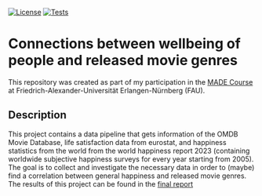 [![License](https://img.shields.io/badge/License-CC_BY_4.0-orange)](https://creativecommons.org/licenses/by/4.0/)
[![Tests](https://github.com/engelharddirk/made-course/actions/workflows/project-ci.yml/badge.svg)](https://github.com/engelharddirk/made-course/actions/workflows/project-ci.yml)

# Connections between wellbeing of people and released movie genres
This repository was created as part of my participation in the [MADE Course](https://oss.cs.fau.de/teaching/specific/made/) at Friedrich-Alexander-Universität Erlangen-Nürnberg (FAU).
## Description
This project contains a data pipeline that gets information of the OMDB Movie Database, life satisfaction data from eurostat, and happiness statistics from the world from the world happiness report 2023 (containing worldwide subjective happiness surveys for every year starting from 2005).
The goal is to collect and investigate the necessary data in order to (maybe) find a correlation between general happiness and released movie genres.
The results of this project can be found in the [final report](https://github.com/engelharddirk/made-course/blob/main/project/report.ipynb)
